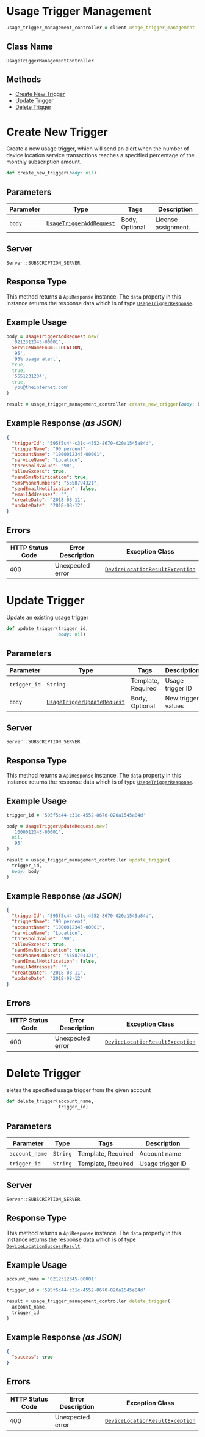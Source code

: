# Usage Trigger Management

```ruby
usage_trigger_management_controller = client.usage_trigger_management
```

## Class Name

`UsageTriggerManagementController`

## Methods

* [Create New Trigger](../../doc/controllers/usage-trigger-management.md#create-new-trigger)
* [Update Trigger](../../doc/controllers/usage-trigger-management.md#update-trigger)
* [Delete Trigger](../../doc/controllers/usage-trigger-management.md#delete-trigger)


# Create New Trigger

Create a new usage trigger, which will send an alert when the number of device location service transactions reaches a specified percentage of the monthly subscription amount.

```ruby
def create_new_trigger(body: nil)
```

## Parameters

| Parameter | Type | Tags | Description |
|  --- | --- | --- | --- |
| `body` | [`UsageTriggerAddRequest`](../../doc/models/usage-trigger-add-request.md) | Body, Optional | License assignment. |

## Server

`Server::SUBSCRIPTION_SERVER`

## Response Type

This method returns a `ApiResponse` instance. The `data` property in this instance returns the response data which is of type [`UsageTriggerResponse`](../../doc/models/usage-trigger-response.md).

## Example Usage

```ruby
body = UsageTriggerAddRequest.new(
  '0212312345-00001',
  ServiceNameEnum::LOCATION,
  '95',
  '95% usage alert',
  true,
  true,
  '5551231234',
  true,
  'you@theinternet.com'
)

result = usage_trigger_management_controller.create_new_trigger(body: body)
```

## Example Response *(as JSON)*

```json
{
  "triggerId": "595f5c44-c31c-4552-8670-020a1545a84d",
  "triggerName": "90 percent",
  "accountName": "1000012345-00001",
  "serviceName": "Location",
  "thresholdValue": "90",
  "allowExcess": true,
  "sendSmsNotification": true,
  "smsPhoneNumbers": "5558794321",
  "sendEmailNotification": false,
  "emailAddresses": "",
  "createDate": "2018-08-11",
  "updateDate": "2018-08-12"
}
```

## Errors

| HTTP Status Code | Error Description | Exception Class |
|  --- | --- | --- |
| 400 | Unexpected error | [`DeviceLocationResultException`](../../doc/models/device-location-result-exception.md) |


# Update Trigger

Update an existing usage trigger

```ruby
def update_trigger(trigger_id,
                   body: nil)
```

## Parameters

| Parameter | Type | Tags | Description |
|  --- | --- | --- | --- |
| `trigger_id` | `String` | Template, Required | Usage trigger ID |
| `body` | [`UsageTriggerUpdateRequest`](../../doc/models/usage-trigger-update-request.md) | Body, Optional | New trigger values |

## Server

`Server::SUBSCRIPTION_SERVER`

## Response Type

This method returns a `ApiResponse` instance. The `data` property in this instance returns the response data which is of type [`UsageTriggerResponse`](../../doc/models/usage-trigger-response.md).

## Example Usage

```ruby
trigger_id = '595f5c44-c31c-4552-8670-020a1545a84d'

body = UsageTriggerUpdateRequest.new(
  '1000012345-00001',
  nil,
  '95'
)

result = usage_trigger_management_controller.update_trigger(
  trigger_id,
  body: body
)
```

## Example Response *(as JSON)*

```json
{
  "triggerId": "595f5c44-c31c-4552-8670-020a1545a84d",
  "triggerName": "90 percent",
  "accountName": "1000012345-00001",
  "serviceName": "Location",
  "thresholdValue": "90",
  "allowExcess": true,
  "sendSmsNotification": true,
  "smsPhoneNumbers": "5558794321",
  "sendEmailNotification": false,
  "emailAddresses": "",
  "createDate": "2018-08-11",
  "updateDate": "2018-08-12"
}
```

## Errors

| HTTP Status Code | Error Description | Exception Class |
|  --- | --- | --- |
| 400 | Unexpected error | [`DeviceLocationResultException`](../../doc/models/device-location-result-exception.md) |


# Delete Trigger

eletes the specified usage trigger from the given account

```ruby
def delete_trigger(account_name,
                   trigger_id)
```

## Parameters

| Parameter | Type | Tags | Description |
|  --- | --- | --- | --- |
| `account_name` | `String` | Template, Required | Account name |
| `trigger_id` | `String` | Template, Required | Usage trigger ID |

## Server

`Server::SUBSCRIPTION_SERVER`

## Response Type

This method returns a `ApiResponse` instance. The `data` property in this instance returns the response data which is of type [`DeviceLocationSuccessResult`](../../doc/models/device-location-success-result.md).

## Example Usage

```ruby
account_name = '0212312345-00001'

trigger_id = '595f5c44-c31c-4552-8670-020a1545a84d'

result = usage_trigger_management_controller.delete_trigger(
  account_name,
  trigger_id
)
```

## Example Response *(as JSON)*

```json
{
  "success": true
}
```

## Errors

| HTTP Status Code | Error Description | Exception Class |
|  --- | --- | --- |
| 400 | Unexpected error | [`DeviceLocationResultException`](../../doc/models/device-location-result-exception.md) |

